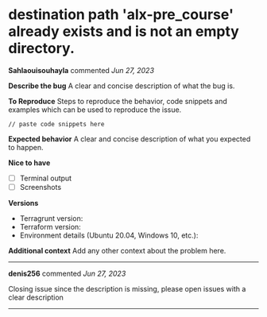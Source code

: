#  destination path 'alx-pre_course' already exists and is not an empty directory.

**Sahlaouisouhayla** commented *Jun 27, 2023*

**Describe the bug**
A clear and concise description of what the bug is.

**To Reproduce**
Steps to reproduce the behavior, code snippets and examples which can be used to reproduce the issue.

```hcl
// paste code snippets here
```

**Expected behavior**
A clear and concise description of what you expected to happen.

**Nice to have**
- [ ] Terminal output
- [ ] Screenshots

**Versions**
- Terragrunt version:
- Terraform version:
- Environment details (Ubuntu 20.04, Windows 10, etc.):

**Additional context**
Add any other context about the problem here.
<br />
***


**denis256** commented *Jun 27, 2023*

Closing issue since the description is missing, please open issues with a clear description
***

